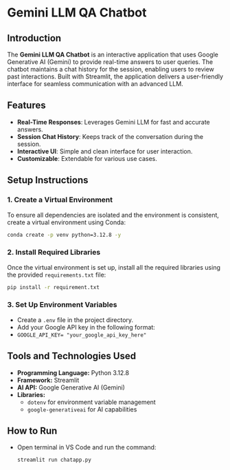 # Gemini LLM QA Chatbot

## Introduction
The **Gemini LLM QA Chatbot** is an interactive application that uses Google Generative AI (Gemini) to provide real-time answers to user queries. The chatbot maintains a chat history for the session, enabling users to review past interactions. Built with Streamlit, the application delivers a user-friendly interface for seamless communication with an advanced LLM.

## Features
- **Real-Time Responses**: Leverages Gemini LLM for fast and accurate answers.
- **Session Chat History**: Keeps track of the conversation during the session.
- **Interactive UI**: Simple and clean interface for user interaction.
- **Customizable**: Extendable for various use cases.
  
## Setup Instructions

### 1. Create a Virtual Environment
To ensure all dependencies are isolated and the environment is consistent, create a virtual environment using Conda:

```sh
conda create -p venv python=3.12.8 -y
```

### 2. Install Required Libraries
Once the virtual environment is set up, install all the required libraries using the provided `requirements.txt` file:

```sh
pip install -r requirement.txt
```

### 3. Set Up Environment Variables
- Create a `.env` file in the project directory.
- Add your Google API key in the following format:
- 
  `GOOGLE_API_KEY= "your_google_api_key_here"`

## Tools and Technologies Used
- **Programming Language:** Python 3.12.8
- **Framework:** Streamlit
- **AI API:** Google Generative AI (Gemini)
- **Libraries:**
  - `dotenv` for environment variable management
  - `google-generativeai` for AI capabilities

## How to Run
- Open terminal in VS Code and run the command:
   
   ```sh
  streamlit run chatapp.py
   ```
